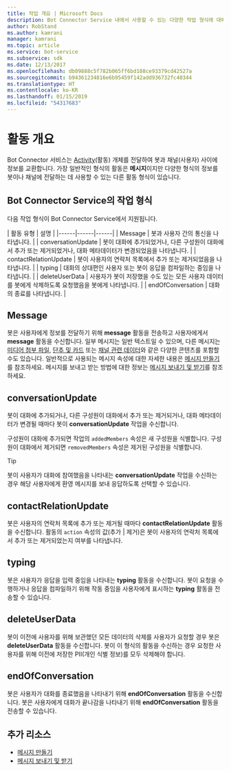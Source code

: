 ```yaml
---
title: 작업 개요 | Microsoft Docs
description: Bot Connector Service 내에서 사용할 수 있는 다양한 작업 형식에 대해 알아봅니다.
author: RobStand
ms.author: kamrani
manager: kamrani
ms.topic: article
ms.service: bot-service
ms.subservice: sdk
ms.date: 12/13/2017
ms.openlocfilehash: db09888c5f782b065ff6bd108ce93379cd42527a
ms.sourcegitcommit: b94361234816e6b95459f142add936732fc40344
ms.translationtype: HT
ms.contentlocale: ko-KR
ms.lasthandoff: 01/15/2019
ms.locfileid: "54317683"
---
```

# <a name="activities-overview"></a>활동 개요

Bot Connector 서비스는 [Activity][Activity](활동) 개체를 전달하여 봇과 채널(사용자) 사이에 정보를 교환합니다. 가장 일반적인 형식의 활동은 **메시지**이지만 다양한 형식의 정보를 봇이나 채널에 전달하는 데 사용할 수 있는 다른 활동 형식이 있습니다. 

## <a name="activity-types-in-the-bot-connector-service"></a>Bot Connector Service의 작업 형식

다음 작업 형식이 Bot Connector Service에서 지원됩니다.

| 활동 유형 | 설명 |
|------|------|------|
| Message | 봇과 사용자 간의 통신을 나타냅니다. |
| conversationUpdate | 봇이 대화에 추가되었거나, 다른 구성원이 대화에서 추가 또는 제거되었거나, 대화 메타데이터가 변경되었음을 나타냅니다. |
| contactRelationUpdate | 봇이 사용자의 연락처 목록에서 추가 또는 제거되었음을 나타냅니다. |
| typing | 대화의 상대편인 사용자 또는 봇이 응답을 컴파일하는 중임을 나타냅니다. | 
| deleteUserData | 사용자가 봇이 저장했을 수도 있는 모든 사용자 데이터를 봇에게 삭제하도록 요청했음을 봇에게 나타냅니다. |
| endOfConversation | 대화의 종료를 나타냅니다. |

## <a name="message"></a>Message

봇은 사용자에게 정보를 전달하기 위해 **message** 활동을 전송하고 사용자에게서 **message** 활동을 수신합니다. 일부 메시지는 일반 텍스트일 수 있으며, 다른 메시지는 [미디어 첨부 파일](bot-framework-rest-connector-add-media-attachments.md), [단추 및 카드](bot-framework-rest-connector-add-rich-cards.md) 또는 [채널 관련 데이터](bot-framework-rest-connector-channeldata.md)와 같은 다양한 콘텐츠를 포함할 수도 있습니다. 일반적으로 사용되는 메시지 속성에 대한 자세한 내용은 [메시지 만들기](bot-framework-rest-connector-create-messages.md)를 참조하세요. 메시지를 보내고 받는 방법에 대한 정보는 [메시지 보내기 및 받기](bot-framework-rest-connector-send-and-receive-messages.md)를 참조하세요. 

## <a name="conversationupdate"></a>conversationUpdate

봇이 대화에 추가되거나, 다른 구성원이 대화에서 추가 또는 제거되거나, 대화 메타데이터가 변경될 때마다 봇이 **conversationUpdate** 작업을 수신합니다. 

구성원이 대화에 추가되면 작업의 `addedMembers` 속성은 새 구성원을 식별합니다. 구성원이 대화에서 제거되면 `removedMembers` 속성은 제거된 구성원을 식별합니다. 

> [!TIP]
> 봇이 사용자가 대화에 참여했음을 나타내는 **conversationUpdate** 작업을 수신하는 경우 해당 사용자에게 환영 메시지를 보내 응답하도록 선택할 수 있습니다. 

## <a name="contactrelationupdate"></a>contactRelationUpdate

봇은 사용자의 연락처 목록에 추가 또는 제거될 때마다 **contactRelationUpdate** 활동을 수신합니다. 활동의 `action` 속성의 값(추가 | 제거)은 봇이 사용자의 연락처 목록에서 추가 또는 제거되었는지 여부를 나타냅니다.

## <a name="typing"></a>typing

봇은 사용자가 응답을 입력 중임을 나타내는 **typing** 활동을 수신합니다. 봇이 요청을 수행하거나 응답을 컴파일하기 위해 작동 중임을 사용자에게 표시하는 **typing** 활동을 전송할 수 있습니다. 

## <a name="deleteuserdata"></a>deleteUserData

봇이 이전에 사용자를 위해 보관했던 모든 데이터의 삭제를 사용자가 요청할 경우 봇은 **deleteUserData** 활동을 수신합니다. 봇이 이 형식의 활동을 수신하는 경우 요청한 사용자를 위해 이전에 저장한 PII(개인 식별 정보)를 모두 삭제해야 합니다.

## <a name="endofconversation"></a>endOfConversation 

봇은 사용자가 대화를 종료했음을 나타내기 위해 **endOfConversation** 활동을 수신합니다. 봇은 사용자에게 대화가 끝나감을 나타내기 위해 **endOfConversation** 활동을 전송할 수 있습니다. 

## <a name="additional-resources"></a>추가 리소스

- [메시지 만들기](bot-framework-rest-connector-create-messages.md)
- [메시지 보내기 및 받기](bot-framework-rest-connector-send-and-receive-messages.md)

[Activity]: bot-framework-rest-connector-api-reference.md#activity-object
